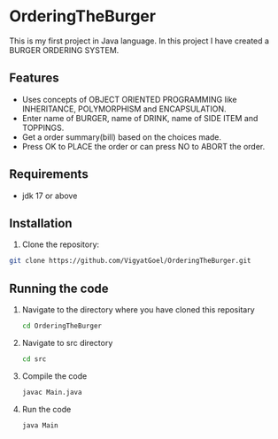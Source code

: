 # OrderingTheBurger

This is my first project in Java language.
In this project I have created a BURGER ORDERING SYSTEM.

## Features

- Uses concepts of OBJECT ORIENTED PROGRAMMING like INHERITANCE, POLYMORPHISM and ENCAPSULATION.
- Enter name of BURGER, name of DRINK, name of SIDE ITEM and TOPPINGS.
- Get a order summary(bill) based on the choices made.
- Press OK to PLACE the order or can press NO to ABORT the order.

## Requirements

- jdk 17 or above

## Installation

1. Clone the repository:

```bash
git clone https://github.com/VigyatGoel/OrderingTheBurger.git
```

## Running the code

1. Navigate to the directory where you have cloned this repositary
   
   ```bash
   cd OrderingTheBurger
   ```
2. Navigate to src directory
   
   ```bash
   cd src
   ```
3. Compile the code
   
   ```bash
   javac Main.java
   ```
4. Run the code
   
   ```bash
   java Main
   ```
 


